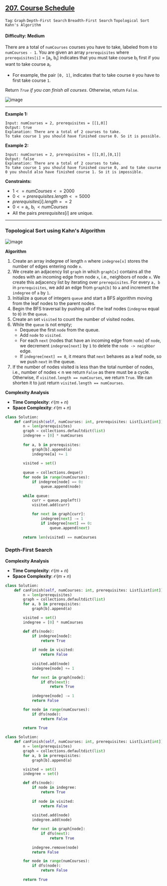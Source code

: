 ## [207. Course Schedule](https://leetcode.com/problems/course-schedule/)

```Tag```: ```Graph``` ```Depth-First Search``` ```Breadth-First Search``` ```Topological Sort``` ```Kahn's Algorithm```

#### Difficulty: Medium

There are a total of ```numCourses``` courses you have to take, labeled from ```0``` to ```numCourses - 1```. You are given an array ```prerequisites``` where ```prerequisites[i]``` = [a<sub>i</sub>, b<sub>i</sub>] indicates that you must take course b<sub>i</sub> first if you want to take course a<sub>i</sub>.

- For example, the pair ```[0, 1]```, indicates that to take course ```0``` you have to first take course ```1```.

Return _```True``` if you can finish all courses_. Otherwise, return ```False```.

![image](https://github.com/quananhle/Python/assets/35042430/6f1509a3-05f2-4de7-ad2f-273510537cf7)

---

__Example 1:__
```
Input: numCourses = 2, prerequisites = [[1,0]]
Output: true
Explanation: There are a total of 2 courses to take. 
To take course 1 you should have finished course 0. So it is possible.
```

__Example 2:__
```
Input: numCourses = 2, prerequisites = [[1,0],[0,1]]
Output: false
Explanation: There are a total of 2 courses to take. 
To take course 1 you should have finished course 0, and to take course 0 you should also have finished course 1. So it is impossible.
```

__Constraints:__

- $1 <= numCourses <= 2000$
- $0 <= prerequisites.length <= 5000$
- $prerequisites[i].length == 2$
- $0 <=$ a<sub>i</sub>, b<sub>i</sub> $< numCourses$
- All the pairs $prerequisites[i]$ are unique.

---

### Topological Sort using Kahn's Algorithm

![image](https://leetcode.com/problems/course-schedule/Figures/207/207-1.png)

__Algorithm__

1. Create an array indegree of length ```n``` where ```indegree[x]``` stores the number of edges entering node ```x```.
2. We create an adjacency list ```graph``` in which ```graph[x]``` contains all the nodes with an incoming edge from node ```x```, i.e., neighbors of node ```x```. We create this adjacency list by iterating over ```prerequisites```. For every ```a, b``` in ```prerequisites```, we add an edge from ```graph[b]``` to ```a``` and increment the ```indegree``` of ```a``` by ```1```.
3. Initialize a queue of integers ```queue``` and start a BFS algorithm moving from the leaf nodes to the parent nodes.
4. Begin the BFS traversal by pushing all of the leaf nodes (```indegree``` equal to ```0```) in the ```queue```.
5. Create an set ```visited``` to count the number of visited nodes.
6. While the ```queue``` is not empty;
    - Dequeue the first ```node``` from the queue.
    - Add ```node``` to ```visited```.
    - For each ```next``` (nodes that have an incoming edge from ```node```) of ```node```, we decrement ```indegree[next]``` by ```1``` to delete the ```node -> neighbor``` edge.
    - If ```indegree[next] == 0```, it means that ```next``` behaves as a leaf node, so we push ```next``` in the queue.
7. If the number of nodes visited is less than the total number of nodes, i.e., number of nodes < n we return ```False``` as there must be a cycle. Otherwise, if ```visited.length == numCourses```, we return ```True```. We can shorten it to just return ```visited.length == numCourses```.

__Complexity Analysis__

- __Time Complexity__: $\mathcal{O}(m+n)$
- __Space Complexity__: $\mathcal{O}(m+n)$

```Python
class Solution:
    def canFinish(self, numCourses: int, prerequisites: List[List[int]]) -> bool:
        n = len(prerequisites)
        graph = collections.defaultdict(list)
        indegree = [0] * numCourses
        
        for a, b in prerequisites:
            graph[b].append(a)
            indegree[a] += 1
        
        visited = set()
        
        queue = collections.deque()
        for node in range(numCourses):
            if indegree[node] == 0:
                queue.append(node)
        
        while queue:
            curr = queue.popleft()
            visited.add(curr)

            for next in graph[curr]:
                indegree[next] -= 1
                if indegree[next] == 0:
                    queue.append(next)
        
        return len(visited) == numCourses
```

### Depth-First Search

__Complexity Analysis__

- __Time Complexity__: $\mathcal{O}(m+n)$
- __Space Complexity__: $\mathcal{O}(m+n)$

```Python
class Solution:
    def canFinish(self, numCourses: int, prerequisites: List[List[int]]) -> bool:
        n = len(prerequisites)
        graph = collections.defaultdict(list)
        for a, b in prerequisites:
            graph[b].append(a)

        visited = set()
        indegree = [0] * numCourses

        def dfs(node):
            if indegree[node]:
                return True
            
            if node in visited:
                return False
            
            visited.add(node)
            indegree[node] += 1

            for next in graph[node]:
                if dfs(next):
                    return True
            
            indegree[node] -= 1
            return False

        for node in range(numCourses):
            if dfs(node):
                return False
            
        return True
```

```Python
class Solution:
    def canFinish(self, numCourses: int, prerequisites: List[List[int]]) -> bool:
        n = len(prerequisites)
        graph = collections.defaultdict(list)
        for a, b in prerequisites:
            graph[b].append(a)

        visited = set()
        indegree = set()

        def dfs(node):
            if node in indegree:
                return True
            
            if node in visited:
                return False
            
            visited.add(node)
            indegree.add(node)

            for next in graph[node]:
                if dfs(next):
                    return True
            
            indegree.remove(node)
            return False

        for node in range(numCourses):
            if dfs(node):
                return False
            
        return True
```
